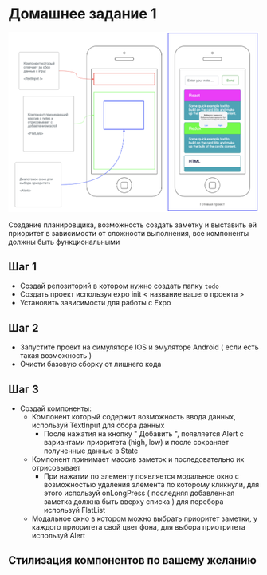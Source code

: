 # Домашнее задание 1

![preview](./mockup/todo-task-1.png)

Создание планировщика, возможность создать заметку и выставить ей приоритет в зависимости
от сложности выполнения, все компоненты должны быть функциональными

## Шаг 1
- Создай репозиторий в котором нужно создать папку `todo`
- Создать проект используя expo init < название вашего проекта >
- Установить зависимости для работы с Expo

## Шаг 2
- Запустите проект на симуляторе IOS и эмуляторе Android ( если есть такая возможность )
- Очисти базовую сборку от лишнего кода

## Шаг 3
- Создай компоненты:
  - Компонент который содержит возможность ввода данных, используй TextInput для сбора данных
    - После нажатия на кнопку " Добавить ", появляется Alert c вариантами приоритета (high, low) и после сохраняет полученные данные в State
  - Компонент принимает массив заметок и последовательно их отрисовывает
    - При нажатии по элементу появляется модальное окно с возможностью удаления элемента
      по которому кликнули, для этого используй onLongPress
  ( последняя добавленная заметка должна быть вверху списка ) для перебора используй FlatList
  - Модальное окно в котором можно выбрать приоритет заметки, у каждого приоритета свой цвет фона, для выбора приотритета используй Alert 
  
## Стилизация компонентов по вашему желанию

